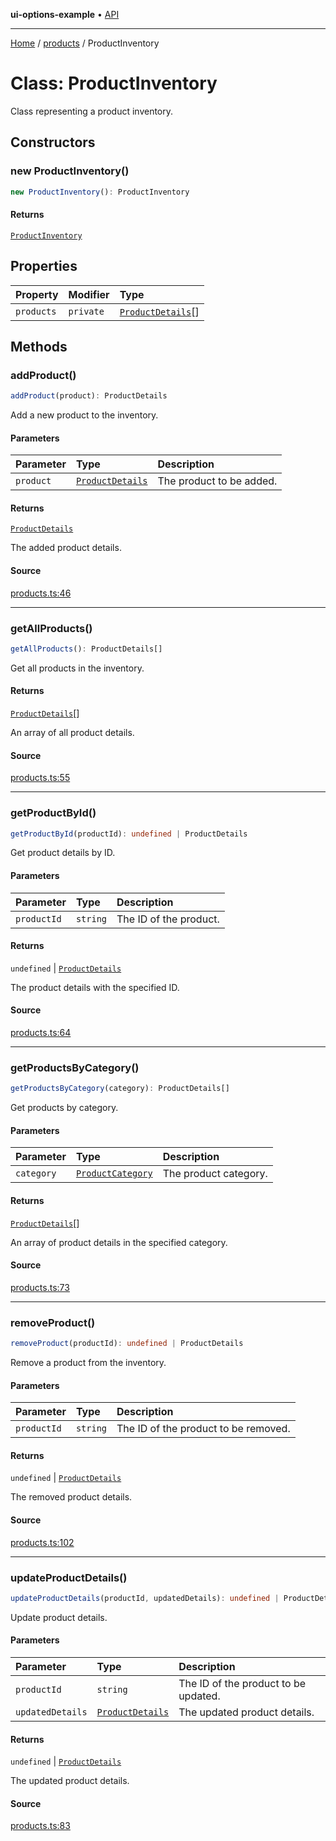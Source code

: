 **ui-options-example** • [API](../../README.md)

***

[Home](../../README.md) / [products](../README.md) / ProductInventory

# Class: ProductInventory

Class representing a product inventory.

## Constructors

### new ProductInventory()

```ts
new ProductInventory(): ProductInventory
```

#### Returns

[`ProductInventory`](ProductInventory.md)

## Properties

| Property | Modifier | Type |
| :------ | :------ | :------ |
| `products` | `private` | [`ProductDetails`](../interfaces/ProductDetails.md)[] |

## Methods

### addProduct()

```ts
addProduct(product): ProductDetails
```

Add a new product to the inventory.

#### Parameters

| Parameter | Type | Description |
| :------ | :------ | :------ |
| `product` | [`ProductDetails`](../interfaces/ProductDetails.md) | The product to be added. |

#### Returns

[`ProductDetails`](../interfaces/ProductDetails.md)

The added product details.

#### Source

[products.ts:46](https://github.com/tgreyuk/typedoc-plugin-markdown-examples/blob/d1574a7/examples/01-typedoc-plugin-markdown/src/products.ts#L46)

***

### getAllProducts()

```ts
getAllProducts(): ProductDetails[]
```

Get all products in the inventory.

#### Returns

[`ProductDetails`](../interfaces/ProductDetails.md)[]

An array of all product details.

#### Source

[products.ts:55](https://github.com/tgreyuk/typedoc-plugin-markdown-examples/blob/d1574a7/examples/01-typedoc-plugin-markdown/src/products.ts#L55)

***

### getProductById()

```ts
getProductById(productId): undefined | ProductDetails
```

Get product details by ID.

#### Parameters

| Parameter | Type | Description |
| :------ | :------ | :------ |
| `productId` | `string` | The ID of the product. |

#### Returns

`undefined` \| [`ProductDetails`](../interfaces/ProductDetails.md)

The product details with the specified ID.

#### Source

[products.ts:64](https://github.com/tgreyuk/typedoc-plugin-markdown-examples/blob/d1574a7/examples/01-typedoc-plugin-markdown/src/products.ts#L64)

***

### getProductsByCategory()

```ts
getProductsByCategory(category): ProductDetails[]
```

Get products by category.

#### Parameters

| Parameter | Type | Description |
| :------ | :------ | :------ |
| `category` | [`ProductCategory`](../enumerations/ProductCategory.md) | The product category. |

#### Returns

[`ProductDetails`](../interfaces/ProductDetails.md)[]

An array of product details in the specified category.

#### Source

[products.ts:73](https://github.com/tgreyuk/typedoc-plugin-markdown-examples/blob/d1574a7/examples/01-typedoc-plugin-markdown/src/products.ts#L73)

***

### removeProduct()

```ts
removeProduct(productId): undefined | ProductDetails
```

Remove a product from the inventory.

#### Parameters

| Parameter | Type | Description |
| :------ | :------ | :------ |
| `productId` | `string` | The ID of the product to be removed. |

#### Returns

`undefined` \| [`ProductDetails`](../interfaces/ProductDetails.md)

The removed product details.

#### Source

[products.ts:102](https://github.com/tgreyuk/typedoc-plugin-markdown-examples/blob/d1574a7/examples/01-typedoc-plugin-markdown/src/products.ts#L102)

***

### updateProductDetails()

```ts
updateProductDetails(productId, updatedDetails): undefined | ProductDetails
```

Update product details.

#### Parameters

| Parameter | Type | Description |
| :------ | :------ | :------ |
| `productId` | `string` | The ID of the product to be updated. |
| `updatedDetails` | [`ProductDetails`](../interfaces/ProductDetails.md) | The updated product details. |

#### Returns

`undefined` \| [`ProductDetails`](../interfaces/ProductDetails.md)

The updated product details.

#### Source

[products.ts:83](https://github.com/tgreyuk/typedoc-plugin-markdown-examples/blob/d1574a7/examples/01-typedoc-plugin-markdown/src/products.ts#L83)

